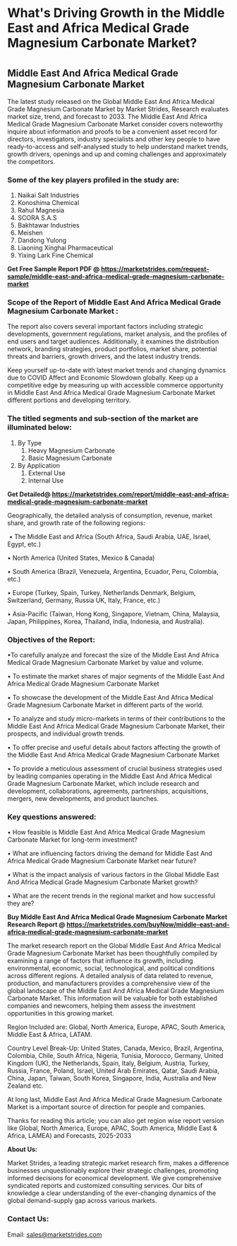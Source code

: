 <h1>What's Driving Growth in the Middle East and Africa Medical Grade Magnesium Carbonate Market?<h1>
<h2><strong>Middle East And Africa Medical Grade Magnesium Carbonate Market</strong></h2>
<p>The latest study released on the Global Middle East And Africa Medical Grade Magnesium Carbonate Market by Market Strides, Research evaluates market size, trend, and forecast to 2033. The Middle East And Africa Medical Grade Magnesium Carbonate Market consider covers noteworthy inquire about information and proofs to be a convenient asset record for directors, investigators, industry specialists and other key people to have ready-to-access and self-analysed study to help understand market trends, growth drivers, openings and up and coming challenges and approximately the competitors.</p>
<h3><strong> Some of the key players profiled in the study are: </strong></h3>
<ol>
<li>Naikai Salt Industries</li>
<li>Konoshima Chemical</li>
<li>Rahul Magnesia</li>
<li>SCORA S.A.S</li>
<li>Bakhtawar Industries</li>
<li>Meishen</li>
<li>Dandong Yulong</li>
<li>Liaoning Xinghai Pharmaceutical</li>
<li>Yixing Lark Fine Chemical</li>
</ol>
<p><strong>Get Free Sample Report PDF @ <a href="https://marketstrides.com/request-sample/middle-east-and-africa-medical-grade-magnesium-carbonate-market">https://marketstrides.com/request-sample/middle-east-and-africa-medical-grade-magnesium-carbonate-market</a></strong></p>
<h3><strong> Scope of the Report of Middle East And Africa Medical Grade Magnesium Carbonate Market : </strong></h3>
<p>The report also covers several important factors including strategic developments, government regulations, market analysis, and the profiles of end users and target audiences. Additionally, it examines the distribution network, branding strategies, product portfolios, market share, potential threats and barriers, growth drivers, and the latest industry trends.</p>
<p>Keep yourself up-to-date with latest market trends and changing dynamics due to COVID Affect and Economic Slowdown globally. Keep up a competitive edge by measuring up with accessible commerce opportunity in Middle East And Africa Medical Grade Magnesium Carbonate Market different portions and developing territory.</p>
<h3><strong> The titled segments and sub-section of the market are illuminated below: </strong></h3>
<ol>
<li>By Type
<ol>
<li>Heavy Magnesium Carbonate</li>
<li>Basic Magnesium Carbonate</li>
</ol>
</li>
<li>By Application
<ol>
<li>External Use</li>
<li>Internal Use</li>
</ol>
</li>
</ol>
<p><strong>Get Detailed@ <a href="https://marketstrides.com/report/middle-east-and-africa-medical-grade-magnesium-carbonate-market">https://marketstrides.com/report/middle-east-and-africa-medical-grade-magnesium-carbonate-market</a></strong></p>
<p>Geographically, the detailed analysis of consumption, revenue, market share, and growth rate of the following regions:</p>
<p>&nbsp;&bull; The Middle East and Africa (South Africa, Saudi Arabia, UAE, Israel, Egypt, etc.)</p>
<p>&bull; North America (United States, Mexico &amp; Canada)</p>
<p>&bull; South America (Brazil, Venezuela, Argentina, Ecuador, Peru, Colombia, etc.)</p>
<p>&bull; Europe (Turkey, Spain, Turkey, Netherlands Denmark, Belgium, Switzerland, Germany, Russia UK, Italy, France, etc.)</p>
<p>&bull; Asia-Pacific (Taiwan, Hong Kong, Singapore, Vietnam, China, Malaysia, Japan, Philippines, Korea, Thailand, India, Indonesia, and Australia).</p>
<h3><strong>Objectives of the Report: </strong></h3>
<p>&bull;To carefully analyze and forecast the size of the Middle East And Africa Medical Grade Magnesium Carbonate Market by value and volume.</p>
<p>&bull; To estimate the market shares of major segments of the Middle East And Africa Medical Grade Magnesium Carbonate Market</p>
<p>&bull; To showcase the development of the Middle East And Africa Medical Grade Magnesium Carbonate Market in different parts of the world.</p>
<p>&bull; To analyze and study micro-markets in terms of their contributions to the Middle East And Africa Medical Grade Magnesium Carbonate Market, their prospects, and individual growth trends.</p>
<p>&bull; To offer precise and useful details about factors affecting the growth of the Middle East And Africa Medical Grade Magnesium Carbonate Market</p>
<p>&bull; To provide a meticulous assessment of crucial business strategies used by leading companies operating in the Middle East And Africa Medical Grade Magnesium Carbonate Market, which include research and development, collaborations, agreements, partnerships, acquisitions, mergers, new developments, and product launches.</p>
<h3><strong>Key questions answered: </strong></h3>
<p>&bull; How feasible is Middle East And Africa Medical Grade Magnesium Carbonate Market for long-term investment?</p>
<p>&bull; What are influencing factors driving the demand for Middle East And Africa Medical Grade Magnesium Carbonate Market near future?</p>
<p>&bull; What is the impact analysis of various factors in the Global Middle East And Africa Medical Grade Magnesium Carbonate Market growth?</p>
<p>&bull; What are the recent trends in the regional market and how successful they are?</p>
<p><strong>Buy Middle East And Africa Medical Grade Magnesium Carbonate Market Research Report @&nbsp;<a href="https://marketstrides.com/buyNow/middle-east-and-africa-medical-grade-magnesium-carbonate-market">https://marketstrides.com/buyNow/middle-east-and-africa-medical-grade-magnesium-carbonate-market</a></strong></p>
<p>The market research report on the Global Middle East And Africa Medical Grade Magnesium Carbonate Market has been thoughtfully compiled by examining a range of factors that influence its growth, including environmental, economic, social, technological, and political conditions across different regions. A detailed analysis of data related to revenue, production, and manufacturers provides a comprehensive view of the global landscape of the Middle East And Africa Medical Grade Magnesium Carbonate Market. This information will be valuable for both established companies and newcomers, helping them assess the investment opportunities in this growing market.</p>
<p>Region Included are: Global, North America, Europe, APAC, South America, Middle East &amp; Africa, LATAM.</p>
<p>Country Level Break-Up: United States, Canada, Mexico, Brazil, Argentina, Colombia, Chile, South Africa, Nigeria, Tunisia, Morocco, Germany, United Kingdom (UK), the Netherlands, Spain, Italy, Belgium, Austria, Turkey, Russia, France, Poland, Israel, United Arab Emirates, Qatar, Saudi Arabia, China, Japan, Taiwan, South Korea, Singapore, India, Australia and New Zealand etc.</p>
<p>At long last, Middle East And Africa Medical Grade Magnesium Carbonate Market is a important source of direction for people and companies.</p>
<p>Thanks for reading this article; you can also get region wise report version like Global, North America, Europe, APAC, South America, Middle East &amp; Africa, LAMEA) and Forecasts, 2025-2033</p>
<p><strong>About Us: </strong></p>
<p>Market Strides, a leading strategic market research firm, makes a difference businesses unquestionably explore their strategic challenges, promoting informed decisions for economical development. We give comprehensive syndicated reports and customized consulting services. Our bits of knowledge a clear understanding of the ever-changing dynamics of the global demand-supply gap across various markets.</p>
<h3>Contact Us:</h3>
<p>Email: <a href="mailto:sales@marketstrides.com">sales@marketstrides.com</a></p>
